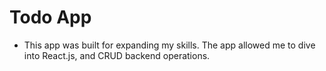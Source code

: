 # Todo App
* This app was built for expanding my skills. The app allowed me to dive into React.js, and CRUD backend operations.
